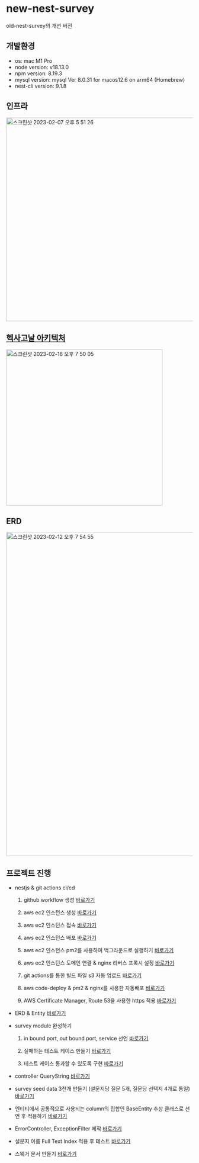 # new-nest-survey

old-nest-survey의 개선 버전

## 개발환경

- os: mac M1 Pro
- node version: v18.13.0
- npm version: 8.19.3
- mysql version: mysql Ver 8.0.31 for macos12.6 on arm64 (Homebrew)
- nest-cli version: 9.1.8

## 인프라

<img width="550" alt="스크린샷 2023-02-07 오후 5 51 26" src="https://user-images.githubusercontent.com/106916440/217197790-8e129e87-d388-48c8-b49a-6bf5adfe4dc4.png">

## [헥사고날 아키텍처](https://hssm93.tistory.com/entry/Hexagonal-Architecture-%ED%97%A5%EC%82%AC%EA%B3%A0%EB%82%A0-%EC%95%84%ED%82%A4%ED%85%8D%EC%B2%98-%EC%9D%B4%ED%95%B4%ED%95%98%EA%B8%B0)

<img width="422" alt="스크린샷 2023-02-16 오후 7 50 05" src="https://user-images.githubusercontent.com/106916440/219344806-3bc29558-15f2-456e-a0e1-14e9de03a8e9.png">
  
  
## ERD

<img width="875" alt="스크린샷 2023-02-12 오후 7 54 55" src="https://user-images.githubusercontent.com/106916440/218306824-7198eb98-9a6c-4eda-9180-829d96616520.png">

## 프로젝트 진행

- nestjs & git actions ci/cd

  1. github workflow 생성 [바로가기](https://hssm93.tistory.com/entry/NestJs-%EC%84%A4%EB%AC%B8%EC%A1%B0%EC%82%AC-%EB%AF%B8%EB%8B%88-%ED%94%84%EB%A1%9C%EC%A0%9D%ED%8A%B8-1)

  2. aws ec2 인스턴스 생성 [바로가기](https://hssm93.tistory.com/entry/NestJs-%EC%84%A4%EB%AC%B8%EC%A1%B0%EC%82%AC-%EB%AF%B8%EB%8B%88-%ED%94%84%EB%A1%9C%EC%A0%9D%ED%8A%B8-2-AWS-EC2-%EC%83%9D%EC%84%B1)
  3. aws ec2 인스턴스 접속 [바로가기](https://hssm93.tistory.com/entry/NestJs-%EC%84%A4%EB%AC%B8%EC%A1%B0%EC%82%AC-%EB%AF%B8%EB%8B%88-%ED%94%84%EB%A1%9C%EC%A0%9D%ED%8A%B8-2-AWS-EC2-%EC%A0%91%EC%86%8D-%EB%B0%8F-%EB%B0%B0%ED%8F%AC)
  4. aws ec2 인스턴스 배포 [바로가기](https://hssm93.tistory.com/entry/NestJs-%EC%84%A4%EB%AC%B8%EC%A1%B0%EC%82%AC-%EB%AF%B8%EB%8B%88-%ED%94%84%EB%A1%9C%EC%A0%9D%ED%8A%B8-3-AWS-EC2-%EB%B0%B0%ED%8F%AC)
  5. aws ec2 인스턴스 pm2를 사용하여 백그라운드로 실행하기 [바로가기](https://hssm93.tistory.com/entry/NestJs-%EC%84%A4%EB%AC%B8%EC%A1%B0%EC%82%AC-%EB%AF%B8%EB%8B%88-%ED%94%84%EB%A1%9C%EC%A0%9D%ED%8A%B8-6-AWS-EC2-%EB%B0%B0%ED%8F%AC)
  6. aws ec2 인스턴스 도메인 연결 & nginx 리버스 프록시 설정 [바로가기](https://hssm93.tistory.com/entry/NestJs-%EC%84%A4%EB%AC%B8%EC%A1%B0%EC%82%AC-%EB%AF%B8%EB%8B%88-%ED%94%84%EB%A1%9C%EC%A0%9D%ED%8A%B8-4-AWS-EC2-%EB%B0%B0%ED%8F%AC-%EB%8F%84%EB%A9%94%EC%9D%B8)

  7. git actions를 통한 빌드 파일 s3 자동 업로드 [바로가기](https://hssm93.tistory.com/entry/NestJs-%EC%84%A4%EB%AC%B8%EC%A1%B0%EC%82%AC-%EB%AF%B8%EB%8B%88-%ED%94%84%EB%A1%9C%EC%A0%9D%ED%8A%B8-4-AWS-EC2-%EB%B0%B0%ED%8F%AC-%EC%9E%90%EB%8F%99%EB%B0%B0%ED%8F%AC)

  8. aws code-deploy & pm2 & nginx를 사용한 자동배포 [바로가기](https://hssm93.tistory.com/entry/NestJs-%EC%84%A4%EB%AC%B8%EC%A1%B0%EC%82%AC-%EB%AF%B8%EB%8B%88-%ED%94%84%EB%A1%9C%EC%A0%9D%ED%8A%B8-4-AWS-EC2-%EB%B0%B0%ED%8F%AC-%EC%9E%90%EB%8F%99%EB%B0%B0%ED%8F%AC-2)

  9. AWS Certificate Manager, Route 53을 사용한 https 적용 [바로가기](https://hssm93.tistory.com/entry/10-NestJs-%EC%84%A4%EB%AC%B8%EC%A1%B0%EC%82%AC-%EB%AF%B8%EB%8B%88-%ED%94%84%EB%A1%9C%EC%A0%9D%ED%8A%B8-AWS-EC2-%EB%B0%B0%ED%8F%AC-https)

- ERD & Entity [바로가기](https://hssm93.tistory.com/entry/11-NestJs-%EC%84%A4%EB%AC%B8%EC%A1%B0%EC%82%AC-%EB%AF%B8%EB%8B%88-%ED%94%84%EB%A1%9C%EC%A0%9D%ED%8A%B8-%EC%97%94%ED%8B%B0%ED%8B%B0-%EB%A7%8C%EB%93%A4%EA%B8%B0)

- survey module 완성하기

  1. in bound port, out bound port, service 선언 [바로가기](https://hssm93.tistory.com/entry/11-NestJs-%EC%84%A4%EB%AC%B8%EC%A1%B0%EC%82%AC-%EB%AF%B8%EB%8B%88-%ED%94%84%EB%A1%9C%EC%A0%9D%ED%8A%B8-TDD-%EC%B2%AB%EA%B2%BD%ED%97%98)

  2. 실패하는 테스트 케이스 만들기 [바로가기](https://hssm93.tistory.com/entry/12-NestJs-%EC%84%A4%EB%AC%B8%EC%A1%B0%EC%82%AC-%EB%AF%B8%EB%8B%88-%ED%94%84%EB%A1%9C%EC%A0%9D%ED%8A%B8-%ED%85%8C%EC%8A%A4%ED%8A%B8-%EC%8B%A4%ED%8C%A8%ED%95%98%EB%8A%94-%ED%85%8C%EC%8A%A4%ED%8A%B8-%EC%BC%80%EC%9D%B4%EC%8A%A4)

  3. 테스트 케이스 통과할 수 있도록 구현 [바로가기](https://hssm93.tistory.com/entry/13-NestJs-%EC%84%A4%EB%AC%B8%EC%A1%B0%EC%82%AC-%EB%AF%B8%EB%8B%88-%ED%94%84%EB%A1%9C%EC%A0%9D%ED%8A%B8-%ED%85%8C%EC%8A%A4%ED%8A%B8-%ED%85%8C%EC%8A%A4%ED%8A%B8%EB%A5%BC-%ED%86%B5%EA%B3%BC%ED%95%A0-%EC%88%98-%EC%9E%88%EB%8F%84%EB%A1%9D-service-%EA%B5%AC%ED%98%84)

- controller QueryString [바로가기](https://hssm93.tistory.com/entry/NestJs-Controller-Query-Pipe-%EA%B8%B0%EB%A1%9D)

- survey seed data 3천개 만들기 (설문지당 질문 5개, 질문당 선택지 4개로 통일) [바로가기](https://hssm93.tistory.com/entry/nestjs-typeorm-seeder-faker-seeding)

- 엔티티에서 공통적으로 사용되는 column의 집합인 BaseEntity 추상 클래스로 선언 후 적용하기 [바로가기](https://hssm93.tistory.com/entry/NestJs-TypeOrm-%EC%97%94%ED%8B%B0%ED%8B%B0-%EA%B3%B5%ED%86%B5-%EC%BB%AC%EB%9F%BC-%EA%B4%80%EB%A6%AC)

- ErrorController, ExceptionFilter 제작 [바로가기](https://hssm93.tistory.com/entry/NestJs-TypeOrm-Response-Type%EC%97%90-%EB%8C%80%ED%95%9C-%EA%B3%A0%EB%AF%BC)

- 설문지 이름 Full Text Index 적용 후 테스트 [바로가기](https://hssm93.tistory.com/entry/index-select-%ED%85%8C%EC%8A%A4%ED%8A%B8)

- 스웨거 문서 만들기 [바로가기](https://hssm93.tistory.com/entry/NestJs-Swagger)
